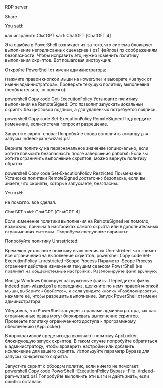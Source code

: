 RDP server



Share


You said:

как исправить
ChatGPT said:
ChatGPT
[ChatGPT 4]

Эта ошибка в PowerShell возникает из-за того, что система блокирует выполнение неподписанных сценариев (.ps1-файлов) по соображениям безопасности. Чтобы исправить это, нужно изменить политику выполнения скриптов. Вот пошаговая инструкция:

Откройте PowerShell от имени администратора:

Нажмите правой кнопкой мыши на PowerShell и выберите «Запуск от имени администратора».
Проверьте текущую политику выполнения (необязательно, но полезно):

powershell
Copy code
Get-ExecutionPolicy
Установите политику выполнения на RemoteSigned: Это позволит запускать локальные скрипты без цифровой подписи, а для удалённых потребуется подпись.

powershell
Copy code
Set-ExecutionPolicy RemoteSigned
Подтвердите изменение, если система попросит разрешение.

Запустите скрипт снова: Попробуйте снова выполнить команду для запуска indeed-pam-wizard.ps1.

Верните политику на первоначальное значение (опционально, если хотите повысить безопасность после завершения работы): Если вы хотите ограничить выполнение скриптов, можно вернуть политику обратно:

powershell
Copy code
Set-ExecutionPolicy Restricted
Примечание: Установка политики RemoteSigned достаточно безопасна, если вы знаете, что скрипты, которые запускаете, безопасны.






You said:

не помогло. все сделал.

ChatGPT said:
ChatGPT
[ChatGPT 4]

Если изменение политики выполнения на RemoteSigned не помогло, возможно, причина в настройках самого скрипта или в дополнительных ограничениях системы. Попробуем следующие варианты:

Попробуйте политику Unrestricted:

Временно установите политику выполнения на Unrestricted, что снимет все ограничения на выполнение скриптов.
powershell
Copy code
Set-ExecutionPolicy Unrestricted -Scope Process
Параметр -Scope Process ограничит действие изменения текущим сеансом PowerShell (не повлияет на общесистемные настройки).
Разблокируйте файл вручную:

Иногда Windows блокирует загруженные файлы. Перейдите к файлу indeed-pam-wizard.ps1 в проводнике, щелкните по нему правой кнопкой мыши, выберите «Свойства», и если увидите кнопку «Разблокировать», нажмите её, чтобы разрешить выполнение.
Запуск PowerShell от имени администратора:

Убедитесь, что PowerShell запущен с правами администратора, так как ограниченные права могут блокировать выполнение скриптов.
Проверьте политику ограниченного доступа к программному обеспечению (AppLocker):

В корпоративной среде иногда включают политику AppLocker, блокирующую запуск скриптов. В таком случае попробуйте обратиться к администратору, чтобы проверить настройки или добавить исключение для вашего скрипта.
Используйте параметр Bypass для запуска конкретного скрипта:

Запустите скрипт с обходом политик, если ничего не помогает:
powershell
Copy code
PowerShell -ExecutionPolicy Bypass -File .\indeed-pam-wizard.ps1
Попробуйте выполнить эти шаги и дайте знать, если ошибка осталась.






